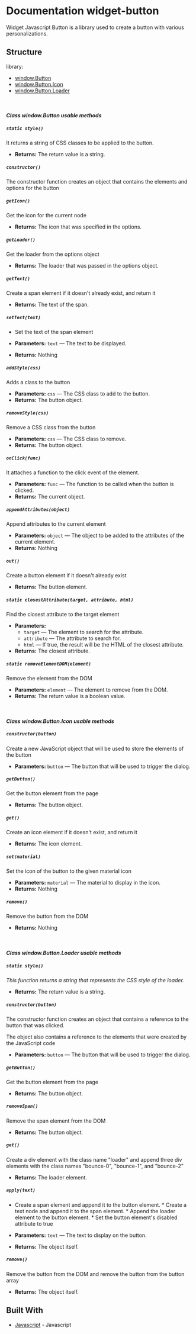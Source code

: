 # Documentation widget-button

Widget Javascript Button is a library used to create a button with various personalizations.

## Structure

library:
- [window.Button](https://github.com/energia-source/widget-button/tree/main/lib#class-windowbutton-usable-methods)
- [window.Button.Icon](https://github.com/energia-source/widget-button/tree/main/lib#class-windowbuttonicon-usable-methods)
- [window.Button.Loader](https://github.com/energia-source/widget-button/tree/main/lib#class-windowbuttonloader-usable-methods)

<br>

#### ***Class window.Button usable methods***

##### `static style()`

It returns a string of CSS classes to be applied to the button.

 * **Returns:** The return value is a string.

##### `constructor()`

The constructor function creates an object that contains the elements and options for the button

##### `getIcon()`

Get the icon for the current node

 * **Returns:** The icon that was specified in the options.

##### `getLoader()`

Get the loader from the options object

 * **Returns:** The loader that was passed in the options object.

##### `getText()`

Create a span element if it doesn't already exist, and return it

 * **Returns:** The text of the span.

##### `setText(text)`

* Set the text of the span element

 * **Parameters:** `text` — The text to be displayed.
 * **Returns:** Nothing 

##### `addStyle(css)`

Adds a class to the button

 * **Parameters:** `css` — The CSS class to add to the button.
 * **Returns:** The button object.

##### `removeStyle(css)`

Remove a CSS class from the button

 * **Parameters:** `css` — The CSS class to remove.
 * **Returns:** The button object.

##### `onClick(func)`

It attaches a function to the click event of the element.

 * **Parameters:** `func` — The function to be called when the button is clicked.
 * **Returns:** The current object.

##### `appendAttributes(object)`

Append attributes to the current element

 * **Parameters:** `object` — The object to be added to the attributes of the current element.
 * **Returns:** Nothing 

##### `out()`

Create a button element if it doesn't already exist

 * **Returns:** The button element.

##### `static closestAttribute(target, attribute, html)`

Find the closest attribute to the target element

 * **Parameters:**
   * `target` — The element to search for the attribute.
   * `attribute` — The attribute to search for.
   * `html` — If true, the result will be the HTML of the closest attribute.
 * **Returns:** The closest attribute.

##### `static removeElementDOM(element)`

Remove the element from the DOM

 * **Parameters:** `element` — The element to remove from the DOM.
 * **Returns:** The return value is a boolean value.

<br>

#### ***Class window.Button.Icon usable methods***

##### `constructor(button)`

Create a new JavaScript object that will be used to store the elements of the button

 * **Parameters:** `button` — The button that will be used to trigger the dialog.

##### `getButton()`

Get the button element from the page

 * **Returns:** The button object.

##### `get()`

Create an icon element if it doesn't exist, and return it

 * **Returns:** The icon element.

##### `set(material)`

Set the icon of the button to the given material icon

 * **Parameters:** `material` — The material to display in the icon.
 * **Returns:** Nothing 

##### `remove()`

Remove the button from the DOM

 * **Returns:** Nothing 

<br>

#### ***Class window.Button.Loader usable methods***

##### `static style()`

*This function returns a string that represents the CSS style of the loader.*

 * **Returns:** The return value is a string.

##### `constructor(button)`

The constructor function creates an object that contains a reference to the button that was clicked.

The object also contains a reference to the elements that were created by the JavaScript code

 * **Parameters:** `button` — The button that will be used to trigger the dialog.

##### `getButton()`

Get the button element from the page

 * **Returns:** The button object.

##### `removeSpan()`

Remove the span element from the DOM

 * **Returns:** The button object.

##### `get()`

Create a div element with the class name "loader" and append three div elements with the class names "bounce-0", "bounce-1", and "bounce-2"

 * **Returns:** The loader element.

##### `apply(text)`

* Create a span element and append it to the button element. * Create a text node and append it to the span element. * Append the loader element to the button element. * Set the button element's disabled attribute to true

 * **Parameters:** `text` — The text to display on the button.
 * **Returns:** The object itself.

##### `remove()`

Remove the button from the DOM and remove the button from the button array

 * **Returns:** The object itself.

## Built With

* [Javascript](https://www.javascript.com/) - Javascript